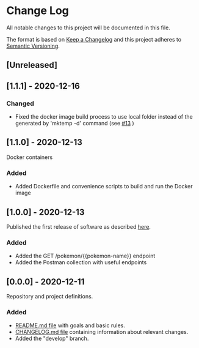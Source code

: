 # Change Log
All notable changes to this project will be documented in this file.

The format is based on [Keep a Changelog](http://keepachangelog.com/)
and this project adheres to [Semantic Versioning](http://semver.org/).

## [Unreleased]

## [1.1.1] - 2020-12-16

### Changed
- Fixed the docker image build process to use local folder instead of the generated by 'mktemp -d' command (see [#13](https://github.com/lordkada/telr/issues/13) )

## [1.1.0] - 2020-12-13

Docker containers

### Added
- Added Dockerfile and convenience scripts to build and run the Docker image

## [1.0.0] - 2020-12-13

Published the first release of software as described [here](https://github.com/lordkada/telr/milestone/1).

### Added
- Added the GET /pokemon/{{pokemon-name}} endpoint
- Added the Postman collection with useful endpoints

## [0.0.0] - 2020-12-11

Repository and project definitions.

### Added
- [README.md file](https://github.com/lordkada/telr/issues/1) with goals and basic rules.
- [CHANGELOG.md file](http://tickets.projectname.com/browse/PROJECTNAME-YYYY) containing information about relevant changes.
- Added the "develop" branch.
